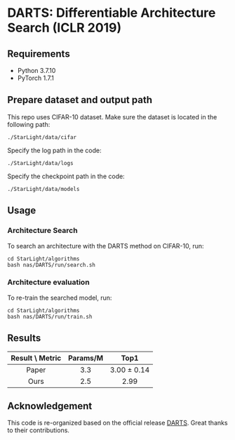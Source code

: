 # DARTS: Differentiable Architecture Search (ICLR 2019)

## Requirements
* Python 3.7.10
* PyTorch 1.7.1

## Prepare dataset and output path
This repo uses CIFAR-10 dataset. Make sure the dataset is located in the following path:
```shell
./StarLight/data/cifar
```
Specify the log path in the code:
```shell
./StarLight/data/logs
```
Specify the checkpoint path in the code:
```shell
./StarLight/data/models
```

## Usage
### Architecture Search
To search an architecture with the DARTS method on CIFAR-10, run:
```shell
cd StarLight/algorithms
bash nas/DARTS/run/search.sh
```

### Architecture evaluation
To re-train the searched model, run:
```shell
cd StarLight/algorithms
bash nas/DARTS/run/train.sh
```

## Results
| Result \ Metric | Params/M |        Top1        |
|:---------------:|:--------:|:------------------:|
|      Paper      |   3.3    | 3.00 &plusmn; 0.14 |
|      Ours       |   2.5    |        2.99        |

## Acknowledgement
This code is re-organized based on the official release [DARTS](https://github.com/quark0/darts).
Great thanks to their contributions.
